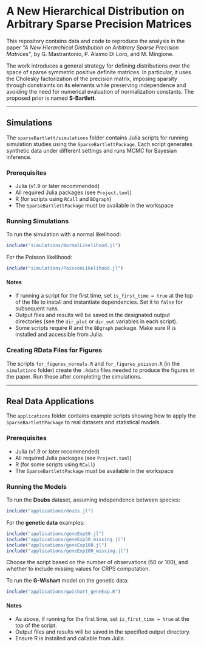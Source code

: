 # A New Hierarchical Distribution on Arbitrary Sparse Precision Matrices

This repository contains data and code to reproduce the analysis in the paper _"A New Hierarchical Distribution on Arbitrary Sparse Precision Matrices"_, by G. Mastrantonio, P. Alaimo Di Loro, and M. Mingione.

The work introduces a general strategy for defining distributions over the space of sparse symmetric positive definite matrices. In particular, it uses the Cholesky factorization of the precision matrix, imposing sparsity through constraints on its elements while preserving independence and avoiding the need for numerical evaluation of normalization constants. The proposed prior is named **S-Bartlett**.

---

## Simulations

The `sparseBartlett/simulations` folder contains Julia scripts for running simulation studies using the `SparseBartlettPackage`. Each script generates synthetic data under different settings and runs MCMC for Bayesian inference.

### Prerequisites
- Julia (v1.9 or later recommended)
- All required Julia packages (see `Project.toml`)
- R (for scripts using `RCall` and `BDgraph`)
- The `SparseBartlettPackage` must be available in the workspace

### Running Simulations

To run the simulation with a normal likelihood:
```julia
include("simulations/NormalLikelihood.jl")
```

For the Poisson likelihood:
```julia
include("simulations/PoissonLikelihood.jl")
```

#### Notes
- If running a script for the first time, set `is_first_time = true` at the top of the file to install and instantiate dependencies. Set it to `false` for subsequent runs.
- Output files and results will be saved in the designated output directories (see the `dir_plot` or `dir_out` variables in each script).
- Some scripts require R and the `BDgraph` package. Make sure R is installed and accessible from Julia.

### Creating RData Files for Figures

The scripts `for_figures_normals.R` and `for_figures_poisson.R` (in the `simulations` folder) create the `.Rdata` files needed to produce the figures in the paper. Run these after completing the simulations.


---

## Real Data Applications

The `applications` folder contains example scripts showing how to apply the `SparseBartlettPackage` to real datasets and statistical models.

### Prerequisites
- Julia (v1.9 or later recommended)
- All required Julia packages (see `Project.toml`)
- R (for some scripts using `RCall`)
- The `SparseBartlettPackage` must be available in the workspace

### Running the Models

To run the **Doubs** dataset, assuming independence between species:
```julia
include("applications/doubs.jl")
```


For the **genetic data** examples:
```julia
include("applications/geneExp50.jl")
include("applications/geneExp50_missing.jl")
include("applications/geneExp100.jl")
include("applications/geneExp100_missing.jl")
```
Choose the script based on the number of observations (50 or 100), and whether to include missing values for CRPS computation.

To run the **G-Wishart** model on the genetic data:
```julia
include("applications/gwishart_geneExp.R")
```

#### Notes
- As above, if running for the first time, set `is_first_time = true` at the top of the script.
- Output files and results will be saved in the specified output directory.
- Ensure R is installed and callable from Julia.
